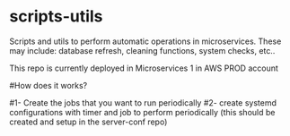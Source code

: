 # scripts-utils
Scripts and utils to perform automatic operations in microservices. These may include: database refresh, cleaning functions, system checks, etc..

This repo is currently deployed in Microservices 1 in AWS PROD account

#How does it works?

#1- Create the jobs that you want to run periodically
#2- create systemd configurations with timer and job to perform periodically (this should be created and setup in the server-conf repo)
